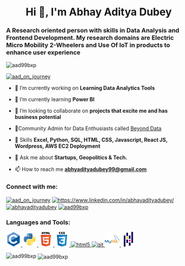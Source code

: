 <h1 align="center">Hi 👋, I'm Abhay Aditya Dubey</h1>
<h3 align="left">A Research oriented person with skills in Data Analysis and Frontend Development. My research domains are Electric Micro Mobility 2-Wheelers and Use Of IoT in products to enhance user experience</h3>

<p align="left"> <img src="https://komarev.com/ghpvc/?username=aad99bxp&label=Profile%20views&color=0e75b6&style=flat" alt="aad99bxp" /> </p>

<p align="left"> <a href="https://twitter.com/aad_on_journey" target="blank"><img src="https://img.shields.io/twitter/follow/aad_on_journey?logo=twitter&style=for-the-badge" alt="aad_on_journey" /></a> </p>

- 🔭 I’m currently working on **Learning Data Analytics Tools**

- 🌱 I’m currently learning **Power BI**

- 👯 I’m looking to collaborate on **projects that excite me and has business potential**

- 🤝Community Admin for Data Enthusiasts called [Beyond Data](https://t.me/beyonddata)


- 📝 Skills **Excel, Python, SQL, HTML, CSS, Javascript, React JS, Wordpress, AWS EC2 Deployment**

- 💬 Ask me about **Startups, Geopolitics & Tech.**

- 📫 How to reach me **abhyadityadubey99@gmail.com**


<h3 align="left">Connect with me:</h3>
<p align="left">
<a href="https://twitter.com/aad_on_journey" target="blank"><img align="center" src="https://raw.githubusercontent.com/rahuldkjain/github-profile-readme-generator/master/src/images/icons/Social/twitter.svg" alt="aad_on_journey" height="30" width="40" /></a>
<a href="https://linkedin.com/in/https://www.linkedin.com/in/abhayadityadubey/" target="blank"><img align="center" src="https://raw.githubusercontent.com/rahuldkjain/github-profile-readme-generator/master/src/images/icons/Social/linked-in-alt.svg" alt="https://www.linkedin.com/in/abhayadityadubey/" height="30" width="40" /></a>
<a href="https://kaggle.com/abhayadityadubey" target="blank"><img align="center" src="https://raw.githubusercontent.com/rahuldkjain/github-profile-readme-generator/master/src/images/icons/Social/kaggle.svg" alt="abhayadityadubey" height="30" width="40" /></a>
<a href="https://www.hackerrank.com/aad99bxp" target="blank"><img align="center" src="https://raw.githubusercontent.com/rahuldkjain/github-profile-readme-generator/master/src/images/icons/Social/hackerrank.svg" alt="aad99bxp" height="30" width="40" /></a>
</p>

<h3 align="left">Languages and Tools:</h3>
<p align="left"> 
<a href="https://www.cprogramming.com/" target="_blank" rel="noreferrer"> <img src="https://raw.githubusercontent.com/devicons/devicon/master/icons/c/c-original.svg" alt="c" width="40" height="40"/> </a> 
<a href="https://www.python.org" target="_blank" rel="noreferrer"> <img src="https://raw.githubusercontent.com/devicons/devicon/master/icons/python/python-original.svg" alt="python" width="40" height="40"/> </a>
<a href="https://www.w3.org/html/" target="_blank" rel="noreferrer"> <img src="https://raw.githubusercontent.com/devicons/devicon/master/icons/html5/html5-original-wordmark.svg" alt="html5" width="40" height="40"/> </a>
<a href="https://www.w3schools.com/css/" target="_blank" rel="noreferrer"> <img src="https://raw.githubusercontent.com/devicons/devicon/master/icons/css3/css3-original-wordmark.svg" alt="css3" width="40" height="40"/> </a>  
<a href="https://www.w3.org/html/" target="_blank" rel="noreferrer"> <img src="https://www.freepnglogos.com/uploads/javascript-png/javascript-logo-transparent-logo-javascript-images-3.png" alt="html5" width="40" height="40"/> </a>
<a href="https://git-scm.com/" target="_blank" rel="noreferrer"> <img src="https://www.vectorlogo.zone/logos/git-scm/git-scm-icon.svg" alt="git" width="40" height="40"/> </a>  
<a href="https://www.mysql.com/" target="_blank" rel="noreferrer"> <img src="https://raw.githubusercontent.com/devicons/devicon/master/icons/mysql/mysql-original-wordmark.svg" alt="mysql" width="40" height="40"/> </a>  <a href="https://pandas.pydata.org/" target="_blank" rel="noreferrer"> <img src="https://raw.githubusercontent.com/devicons/devicon/2ae2a900d2f041da66e950e4d48052658d850630/icons/pandas/pandas-original.svg" alt="pandas" width="40" height="40"/> </a>  </p>
<p><img align="left" src="https://github-readme-stats.vercel.app/api/top-langs?username=aad99bxp&show_icons=true&locale=en&layout=compact" alt="aad99bxp" /></p>
<p>&nbsp;<img align="center" src="https://github-readme-stats.vercel.app/api?username=aad99bxp&show_icons=true&locale=en" alt="aad99bxp" /></p>
